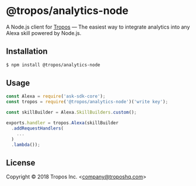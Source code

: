 # @tropos/analytics-node

A Node.js client for [Tropos](http://troposhq.com) — The easiest way to integrate analytics into any Alexa skill powered by Node.js.

## Installation

```bash
$ npm install @tropos/analytics-node
```


## Usage

```javascript
const Alexa = require('ask-sdk-core');
const tropos = require('@tropos/analytics-node')('write key');

const skillBuilder = Alexa.SkillBuilders.custom();

exports.handler = tropos.Alexa(skillBuilder
  .addRequestHandlers(
    ...
  )
  .lambda());
```


## License

Copyright &copy; 2018 Tropos Inc. \<company@troposhq.com\>